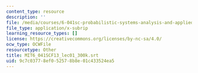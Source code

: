 ```yaml
---
content_type: resource
description: ''
file: /media/courses/6-041sc-probabilistic-systems-analysis-and-applied-probability-fall-2013/9c7c03778ef052578b8e01c433524ea5_MIT6_041SCF13_lec01_300k.vtt
file_type: application/x-subrip
learning_resource_types: []
license: https://creativecommons.org/licenses/by-nc-sa/4.0/
ocw_type: OCWFile
resourcetype: Other
title: MIT6_041SCF13_lec01_300k.srt
uid: 9c7c0377-8ef0-5257-8b8e-01c433524ea5
---
```

